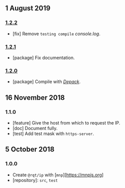 ## 1 August 2019

### [1.2.2](https://github.com/rqt/ip/compare/v1.2.1...v1.2.2)

- [fix] Remove `testing compile` _console.log_.

### [1.2.1](https://github.com/rqt/ip/compare/v1.2.0...v1.2.1)

- [package] Fix documentation.

### [1.2.0](https://github.com/rqt/ip/compare/v1.1.0...v1.2.0)

- [package] Compile with [_Depack_](https://compiler.page).

## 16 November 2018

### 1.1.0

- [feature] Give the host from which to request the IP.
- [doc] Document fully.
- [test] Add test mask with `https-server`.

## 5 October 2018

### 1.0.0

- Create `@rqt/ip` with [`mnp`][https://mnpjs.org]
- [repository]: `src`, `test`
